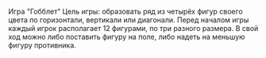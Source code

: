 Игра "Гобблет"
Цель игры: образовать ряд из четырёх фигур своего цвета по горизонтали, вертикали или диагонали. 
Перед началом игры каждый игрок располагает 12 фигурами, по три разного размера. 
В свой ход можно либо поставить фигуру на поле, либо надеть на меньшую фигуру противника.
